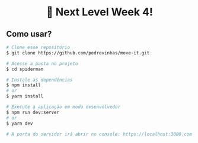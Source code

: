 <div align="center"
  <img src="https://github.com/Pedrovinhas/move-it/blob/master/public/logo-full.svg"/>
  <h1> 🚀 Next Level Week 4! </h1>
</div>


## Como usar?

```bash
# Clone esse repositório
$ git clone https://github.com/pedrovinhas/move-it.git

# Acesse a pasta no projeto
$ cd spiderman

# Instale as dependências
$ npm install
# or
$ yarn install

# Execute a aplicação em modo desenvolvedor
$ npm run dev:server
# or
$ yarn dev

# A porta do servidor irá abrir no console: https://localhost:3000.com
```
